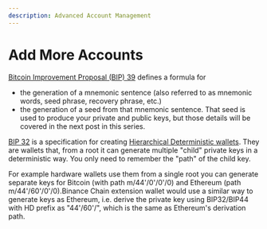 ```yaml
---
description: Advanced Account Management
---
```


# Add More Accounts

[Bitcoin Improvement Proposal \(BIP\) 39](https://github.com/bitcoin/bips/blob/master/bip-0039.mediawiki) defines a formula for

* the generation of a mnemonic sentence \(also referred to as mnemonic words, seed phrase, recovery phrase, etc.\)
* the generation of a seed from that mnemonic sentence. That seed is used to produce your private and public keys, but those details will be covered in the next post in this series.

[BIP 32](https://github.com/bitcoin/bips/blob/master/bip-0032.mediawiki) is a specification for creating [Hierarchical Deterministic wallets](https://github.com/bitcoin/bips/blob/master/bip-0032.mediawiki). They are wallets that, from a root it can generate multiple "child" private keys in a deterministic way. You only need to remember the "path" of the child key.

For example hardware wallets use them from a single root you can generate separate keys for Bitcoin \(with path m/44'/0'/0'/0\) and Ethereum \(path m/44'/60'/0'/0\).Binance Chain extension wallet would use a similar way to generate keys as Ethereum, i.e. derive the private key using BIP32/BIP44 with HD prefix as "44'/60'/", which is the same as Ethereum's derivation path.

